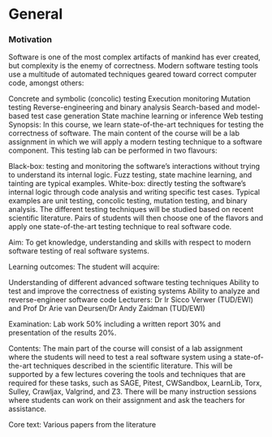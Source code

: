General
=======
### Motivation
Software is one of the most complex artifacts of mankind has ever created, but complexity is the enemy of correctness. Modern software testing tools use a multitude of automated techniques geared toward correct computer code, amongst others:

Concrete and symbolic (concolic) testing
Execution monitoring
Mutation testing
Reverse-engineering and binary analysis
Search-based and model-based test case generation
State machine learning or inference
Web testing
Synopsis: In this course, we learn state-of-the-art techniques for testing the correctness of software. The main content of the course will be a lab assignment in which we will apply a modern testing technique to a software component. This testing lab can be performed in two flavours:

Black-box: testing and monitoring the software’s interactions without trying to understand its internal logic. Fuzz testing, state machine learning, and tainting are typical examples.
White-box: directly testing the software’s internal logic through code analysis and writing specific test cases. Typical examples are unit testing, concolic testing, mutation testing, and binary analysis.
The different testing techniques will be studied based on recent scientific literature. Pairs of students will then choose one of the flavors and apply one state-of-the-art testing technique to real software code.

Aim: To get knowledge, understanding and skills with respect to modern software testing of real software systems.

Learning outcomes: The student will acquire: 

Understanding of different advanced software testing techniques
Ability to test and improve the correctness of existing systems
Ability to analyze and reverse-engineer software code
Lecturers: Dr Ir Sicco Verwer (TUD/EWI) and Prof Dr Arie van Deursen/Dr Andy Zaidman (TUD/EWI)

Examination: Lab work 50% including a written report 30% and presentation of the results 20%.

Contents: The main part of the course will consist of a lab assignment where the students will need to test a real software system using a state-of-the-art techniques described in the scientific literature. This will be supported by a few lectures covering the tools and techniques that are required for these tasks, such as SAGE, Pitest, CWSandbox, LearnLib, Torx, Sulley, Crawljax, Valgrind, and Z3. There will be many instruction sessions where students can work on their assignment and ask the teachers for assistance.

Core text: Various papers from the literature
